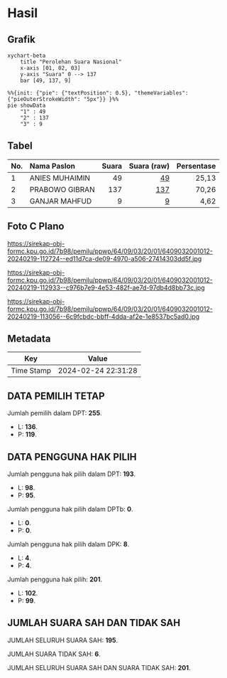 # Hasil

## Grafik

```mermaid
xychart-beta
    title "Perolehan Suara Nasional"
    x-axis [01, 02, 03]
    y-axis "Suara" 0 --> 137
    bar [49, 137, 9]
```

```mermaid
%%{init: {"pie": {"textPosition": 0.5}, "themeVariables": {"pieOuterStrokeWidth": "5px"}} }%%
pie showData
    "1" : 49
    "2" : 137
    "3" : 9
```

## Tabel

| No. | Nama Paslon    | Suara | Suara (raw) | Persentase |
|:--- |:-------------- | -----:| -----------:| ----------:|
| 1   | ANIES MUHAIMIN | 49    | [49][p-1]   | 25,13      |
| 2   | PRABOWO GIBRAN | 137   | [137][p-2]  | 70,26      |
| 3   | GANJAR MAHFUD  | 9     | [9][p-3]    | 4,62       |


[p-1]: https://github.com/gigit-pemilu/pemilu-2024/blob/main/pilpres/hitung-suara/sub/64-kalimantan-timur/sub/09-penajam-paser-utara/sub/03-babulu/sub/2001-babulu-darat/sub/012-tps/sub/paslon-1.txt
[p-2]: https://github.com/gigit-pemilu/pemilu-2024/blob/main/pilpres/hitung-suara/sub/64-kalimantan-timur/sub/09-penajam-paser-utara/sub/03-babulu/sub/2001-babulu-darat/sub/012-tps/sub/paslon-2.txt
[p-3]: https://github.com/gigit-pemilu/pemilu-2024/blob/main/pilpres/hitung-suara/sub/64-kalimantan-timur/sub/09-penajam-paser-utara/sub/03-babulu/sub/2001-babulu-darat/sub/012-tps/sub/paslon-3.txt

## Foto C Plano

https://sirekap-obj-formc.kpu.go.id/7b98/pemilu/ppwp/64/09/03/20/01/6409032001012-20240219-112724--ed11d7ca-de09-4970-a506-27414303dd5f.jpg

https://sirekap-obj-formc.kpu.go.id/7b98/pemilu/ppwp/64/09/03/20/01/6409032001012-20240219-112933--c976b7e9-4e53-482f-ae7d-97db4d8bb73c.jpg

https://sirekap-obj-formc.kpu.go.id/7b98/pemilu/ppwp/64/09/03/20/01/6409032001012-20240219-113056--6c9fcbdc-bbff-4dda-af2e-1e8537bc5ad0.jpg


## Metadata

| Key        | Value               |
| ---------- | ------------------- |
| Time Stamp | 2024-02-24 22:31:28 |


## DATA PEMILIH TETAP

Jumlah pemilih dalam DPT: **255**.
 * L: **136**.
 * P: **119**.

## DATA PENGGUNA HAK PILIH

Jumlah pengguna hak pilih dalam DPT: **193**.
 * L: **98**.
 * P: **95**.

Jumlah pengguna hak pilih dalam DPTb: **0**.
 * L: **0**.
 * P: **0**.

Jumlah pengguna hak pilih dalam DPK: **8**.
 * L: **4**.
 * P: **4**.

Jumlah pengguna hak pilih: **201**.
 * L: **102**.
 * P: **99**.

## JUMLAH SUARA SAH DAN TIDAK SAH

JUMLAH SELURUH SUARA SAH: **195**.

JUMLAH SUARA TIDAK SAH: **6**.

JUMLAH SELURUH SUARA SAH DAN SUARA TIDAK SAH: **201**.


